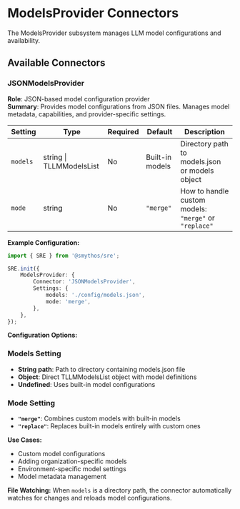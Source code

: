 # ModelsProvider Connectors

The ModelsProvider subsystem manages LLM model configurations and availability.

## Available Connectors

### JSONModelsProvider

**Role**: JSON-based model configuration provider  
**Summary**: Provides model configurations from JSON files. Manages model metadata, capabilities, and provider-specific settings.

| Setting  | Type                     | Required | Default         | Description                                           |
| -------- | ------------------------ | -------- | --------------- | ----------------------------------------------------- |
| `models` | string \| TLLMModelsList | No       | Built-in models | Directory path to models.json or models object        |
| `mode`   | string                   | No       | `"merge"`       | How to handle custom models: `"merge"` or `"replace"` |

**Example Configuration:**

```typescript
import { SRE } from '@smythos/sre';

SRE.init({
    ModelsProvider: {
        Connector: 'JSONModelsProvider',
        Settings: {
            models: './config/models.json',
            mode: 'merge',
        },
    },
});
```

**Configuration Options:**

### Models Setting

-   **String path**: Path to directory containing models.json file
-   **Object**: Direct TLLMModelsList object with model definitions
-   **Undefined**: Uses built-in model configurations

### Mode Setting

-   **`"merge"`**: Combines custom models with built-in models
-   **`"replace"`**: Replaces built-in models entirely with custom ones

**Use Cases:**

-   Custom model configurations
-   Adding organization-specific models
-   Environment-specific model settings
-   Model metadata management

**File Watching:**
When `models` is a directory path, the connector automatically watches for changes and reloads model configurations.
